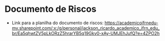 # Documento de Riscos

- Link para a planilha do documento de riscos:
https://academicoifrnedu-my.sharepoint.com/:x:/g/personal/jackson_ricardo_academico_ifrn_edu_br/Ea5qhwtZV5pLkORzZ5hrarYB5q19Gkv0-xAy-UMJEhJufQ?e=4ZPO2h
